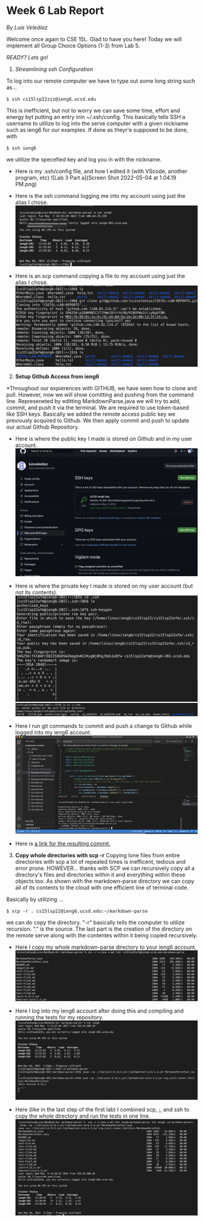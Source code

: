 # Week 6 Lab Report
*By Luis Velediaz*

Welcome once again to CSE 15L. Glad to have you here! Today we will implement all Group Choice Options (1-3) from Lab 5. 

*READY? Lets go!*


1) *Streamlining ssh Configuration*


To log into our remote computer we have to type out some long string such as...
```
$ ssh cs15lsp22zzz@ieng6.ucsd.edu
```

This is inefficient, but not to worry we can save some time, effort and energy byt putting an entry inin ~/.ssh/config. This basically tells SSH a username to utilize to log into the serve computer with a given nickname such as ieng6 for our examples. If done as theyr'e supposed to be done, with 
```
$ ssh ieng6
```
we utilize the specefied key and log you in with the nickname.


- Here is my .ssh/config file, and how I edited it (with VScode, another program, etc)
 ![Lab 3 Part a](Screen Shot 2022-05-04 at 1.04.19 PM.png)

- Here is the ssh command logging me into my account using just the alias I chose.
![Lab 3 Part B](https://github.com/luisvelediaz/CSE15L-LAB-REPORTS/blob/790cd180c08ee3c972fd1a2eab87ed9e1c5277b6/Screen%20Shot%202022-05-04%20at%2012.57.34%20PM.png)

- Here is an scp command copying a file to my account using just the alias I chose.
![Lab 3 Part c](https://github.com/luisvelediaz/CSE15L-LAB-REPORTS/blob/bd109614c0a86088151ef793a7dfbc86c22d0e21/Screen%20Shot%202022-05-04%20at%2012.58.49%20PM.png)



2) **Setup Github Access from ieng6**


*Throughout our expierences with GITHUB, we have seen how to clone and pull. However, now we will show comitting and pushing from the command line. Represeneted by editting MarkdownParse.java we will try to add, commit, and push it via the terminal. We are required to use token-based like SSH keys. Basically we added the remote access public key we previously acquired to Github. We then apply commit and push to update our actual Github Repository.


- Here is where the public key I made is stored on Github and in my user account.
![Lab 3 Part d](https://github.com/luisvelediaz/CSE15L-LAB-REPORTS/blob/790cd180c08ee3c972fd1a2eab87ed9e1c5277b6/Screen%20Shot%202022-05-04%20at%2012.55.07%20PM.png)

- Here is where the private key I made is stored on my user account (but not its contents).
![Lab 3 Part e](https://github.com/luisvelediaz/CSE15L-LAB-REPORTS/blob/main/Screen%20Shot%202022-05-04%20at%201.04.19%20PM.png)
![Lab 3 Part f](https://github.com/luisvelediaz/CSE15L-LAB-REPORTS/blob/main/Screen%20Shot%202022-05-04%20at%201.04.05%20PM.png)

- Here I run git commands to commit and push a change to Github while logged into my ieng6 account.
![Lab 3 Part g](https://github.com/luisvelediaz/CSE15L-LAB-REPORTS/blob/790cd180c08ee3c972fd1a2eab87ed9e1c5277b6/Screen%20Shot%202022-05-04%20at%2012.54.31%20PM.png)

- Here is [a link for the resulting commit.](https://github.com/luisvelediaz/markdown-parser/commit/28c5d16f87d2d075c5805bbfb164829e4179b880)



3) **Copy whole directories with scp -r**
Copying lone files from entire directories with scp a lot of repeated times is inefficent, tedious and error prone. HOWEVER... thanks with SCP we can recursively copy all a directory's files and directories within it and everything within these objects too. As shown with the markdown-parse directory we can copy all of its contents to the cloud with one efficient line of terminal code. 

Basically by utilizing ...

```
$ scp -r . cs15lsp22@ieng6.ucsd.edu:~/markdown-parse
```
we can do copy the directory. "-r" basically tells the computer to utilize recursion. "." is the source. The last part is the creation of the directory on the remote serve along with the contentes within it being copied recursively. 


- Here I copy my whole markdown-parse directory to your ieng6 account.
![Lab 3 Part h](https://github.com/luisvelediaz/CSE15L-LAB-REPORTS/blob/main/Screen%20Shot%202022-05-04%20at%201.08.16%20PM.png)

- Here I log into my ieng6 account after doing this and compiling and running the tests for my repository.
![Lab 3 Part i](https://github.com/luisvelediaz/CSE15L-LAB-REPORTS/blob/main/Screen%20Shot%202022-05-04%20at%201.37.47%20PM.png)

- Here (like in the last step of the first lab) I combined scp, ;, and ssh to copy the whole directory and run the tests in one line.
![Lab 3 Part j](https://github.com/luisvelediaz/CSE15L-LAB-REPORTS/blob/main/Screen%20Shot%202022-05-04%20at%202.32.25%20PM.png)

